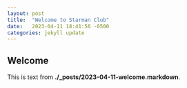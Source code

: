 ```yaml
---
layout: post
title:  "Welcome to Starman Club"
date:   2023-04-11 18:41:56 -0500
categories: jekyll update
---
```

## Welcome

This is text from **./_posts/2023-04-11-welcome.markdown**.
